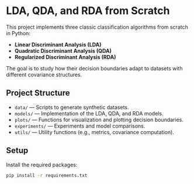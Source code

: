 # LDA, QDA, and RDA from Scratch

This project implements three classic classification algorithms from scratch in Python:
- **Linear Discriminant Analysis (LDA)**
- **Quadratic Discriminant Analysis (QDA)**
- **Regularized Discriminant Analysis (RDA)**

The goal is to study how their decision boundaries adapt to datasets with different covariance structures.

## Project Structure

- `data/` — Scripts to generate synthetic datasets.
- `models/` — Implementation of the LDA, QDA, and RDA models.
- `plots/` — Functions for visualization and plotting decision boundaries.
- `experiments/` — Experiments and model comparisons.
- `utils/` — Utility functions (e.g., metrics, covariance computation).

## Setup

Install the required packages:

```bash
pip install -r requirements.txt
```

